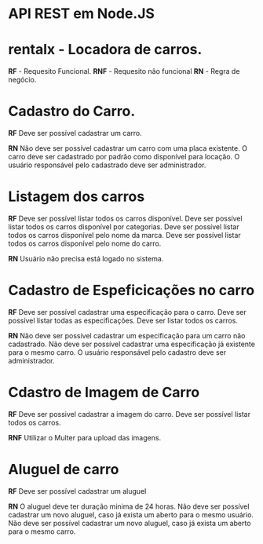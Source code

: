 # API REST em Node.JS
# rentalx - Locadora de carros.

**RF** - Requesito Funcional.
**RNF** - Requesito não funcional
**RN** - Regra de negócio.


# Cadastro do Carro.
**RF**
Deve ser possível cadastrar um carro.

**RN**
Não deve ser possível cadastrar um carro com uma placa existente.
O carro deve ser cadastrado por padrão como disponível para locação.
O usuário responsável pelo cadastrado deve ser administrador.


# Listagem dos carros
**RF**
Deve ser possível listar todos os carros disponível.
Deve ser possível listar todos os carros disponível por categorias.
Deve ser possível listar todos os carros disponível pelo nome da marca.
Deve ser possível listar todos os carros disponível pelo nome do carro.

**RN**
Usuário não precisa está logado no sistema.

# Cadastro de Espeficicações no carro
**RF**
Deve ser possível cadastrar uma especificação para o carro.
Deve ser possível listar todas as especificações.
Deve ser listar todos os carros.

**RN**
Não deve ser possivel cadastrar um especificação para um carro não cadastrado.
Não deve ser possível cadastrar uma especificação já existente para o mesmo carro.
O usuário responsável pelo cadastro deve ser administrador.


# Cdastro de Imagem de Carro
**RF**
Deve ser possivel cadastrar a imagem do carro.
Deve ser possível listar todos os carros.

**RNF**
Utilizar o Multer para upload das imagens.

# Aluguel de carro

**RF**
Deve ser possível cadastrar um aluguel

**RN**
O aluguel deve ter duração minima de 24 horas.
Não deve ser possível cadastrar um novo aluguel, caso já exista um aberto para o mesmo usuário. 
Não deve ser possível cadastrar um novo aluguel, caso já exista um aberto para o mesmo carro.